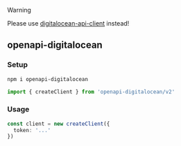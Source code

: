 > [!WARNING]  
> Please use [digitalocean-api-client](https://github.com/boywithkeyboard/digitalocean-api-client) instead!

## openapi-digitalocean

### Setup

```bash
npm i openapi-digitalocean
```

```ts
import { createClient } from 'openapi-digitalocean/v2'
```

### Usage

```ts
const client = new createClient({
  token: '...'
})
```
